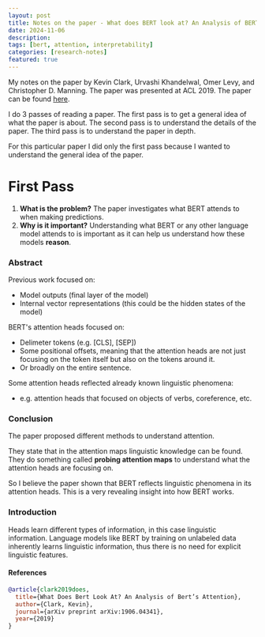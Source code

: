 ```yaml
---
layout: post
title: Notes on the paper - What does BERT look at? An Analysis of BERT’s Attention (ACL 2019)
date: 2024-11-06
description:
tags: [bert, attention, interpretability]
categories: [research-notes]
featured: true
---
```


My notes on the paper by Kevin Clark, Urvashi Khandelwal, Omer Levy, and Christopher D. Manning. The paper was presented at ACL 2019. The paper can be found [here](https://arxiv.org/abs/1906.04341).

I do 3 passes of reading a paper. The first pass is to get a general idea of what the paper is about. The second pass is to understand the details of the paper. The third pass is to understand the paper in depth.

For this particular paper I did only the first pass because I wanted to understand the general idea of the paper.

# First Pass

1. **What is the problem?** The paper investigates what BERT attends to when making predictions.
2. **Why is it important?** Understanding what BERT or any other language model attends to is important as it can help us understand how these models **reason**.

### Abstract
Previous work focused on:
- Model outputs (final layer of the model)
- Internal vector representations (this could be the hidden states of the model)

BERT's attention heads focused on:
- Delimeter tokens (e.g. [CLS], [SEP])
- Some positional offsets, meaning that the attention heads are not just focusing on the token itself but also on the tokens around it.
- Or broadly on the entire sentence.

Some attention heads reflected already known linguistic phenomena:
- e.g. attention heads that focused on objects of verbs, coreference, etc.

### Conclusion
The paper proposed different methods to understand attention.

They state that in the attention maps linguistic knowledge can be found. They do something called **probing attention maps** to understand what the attention heads are focusing on.

So I believe the paper shown that BERT reflects linguistic phenomena in its attention heads. This is a very revealing insight into how BERT works.

### Introduction
Heads learn different types of information, in this case linguistic information. Language models like BERT by training on unlabeled data inherently learns linguistic information, thus there is no need for explicit linguistic features.

#### References
```bibtex
@article{clark2019does,
  title={What Does Bert Look At? An Analysis of Bert’s Attention},
  author={Clark, Kevin},
  journal={arXiv preprint arXiv:1906.04341},
  year={2019}
}
```